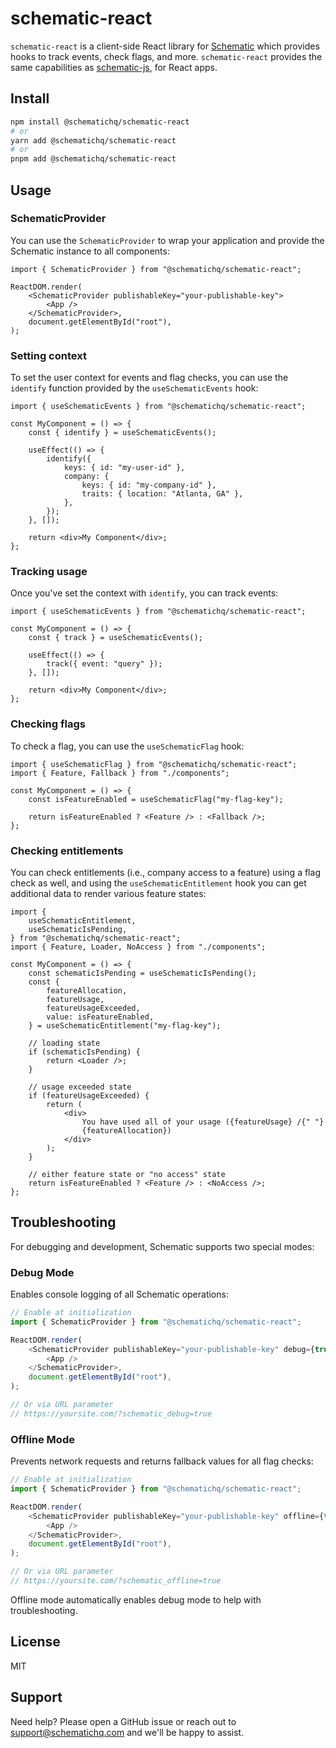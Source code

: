 # schematic-react

`schematic-react` is a client-side React library for [Schematic](https://schematichq.com) which provides hooks to track events, check flags, and more. `schematic-react` provides the same capabilities as [schematic-js](https://github.com/schematichq/schematic-js/tree/main/js), for React apps.

## Install

```bash
npm install @schematichq/schematic-react
# or
yarn add @schematichq/schematic-react
# or
pnpm add @schematichq/schematic-react
```

## Usage

### SchematicProvider

You can use the `SchematicProvider` to wrap your application and provide the Schematic instance to all components:

```tsx
import { SchematicProvider } from "@schematichq/schematic-react";

ReactDOM.render(
    <SchematicProvider publishableKey="your-publishable-key">
        <App />
    </SchematicProvider>,
    document.getElementById("root"),
);
```

### Setting context

To set the user context for events and flag checks, you can use the `identify` function provided by the `useSchematicEvents` hook:

```tsx
import { useSchematicEvents } from "@schematichq/schematic-react";

const MyComponent = () => {
    const { identify } = useSchematicEvents();

    useEffect(() => {
        identify({
            keys: { id: "my-user-id" },
            company: {
                keys: { id: "my-company-id" },
                traits: { location: "Atlanta, GA" },
            },
        });
    }, []);

    return <div>My Component</div>;
};
```

### Tracking usage

Once you've set the context with `identify`, you can track events:

```tsx
import { useSchematicEvents } from "@schematichq/schematic-react";

const MyComponent = () => {
    const { track } = useSchematicEvents();

    useEffect(() => {
        track({ event: "query" });
    }, []);

    return <div>My Component</div>;
};
```

### Checking flags

To check a flag, you can use the `useSchematicFlag` hook:

```tsx
import { useSchematicFlag } from "@schematichq/schematic-react";
import { Feature, Fallback } from "./components";

const MyComponent = () => {
    const isFeatureEnabled = useSchematicFlag("my-flag-key");

    return isFeatureEnabled ? <Feature /> : <Fallback />;
};
```

### Checking entitlements

You can check entitlements (i.e., company access to a feature) using a flag check as well, and using the `useSchematicEntitlement` hook you can get additional data to render various feature states:

```tsx
import {
    useSchematicEntitlement,
    useSchematicIsPending,
} from "@schematichq/schematic-react";
import { Feature, Loader, NoAccess } from "./components";

const MyComponent = () => {
    const schematicIsPending = useSchematicIsPending();
    const {
        featureAllocation,
        featureUsage,
        featureUsageExceeded,
        value: isFeatureEnabled,
    } = useSchematicEntitlement("my-flag-key");

    // loading state
    if (schematicIsPending) {
        return <Loader />;
    }

    // usage exceeded state
    if (featureUsageExceeded) {
        return (
            <div>
                You have used all of your usage ({featureUsage} /{" "}
                {featureAllocation})
            </div>
        );
    }

    // either feature state or "no access" state
    return isFeatureEnabled ? <Feature /> : <NoAccess />;
};
```

## Troubleshooting

For debugging and development, Schematic supports two special modes:

### Debug Mode

Enables console logging of all Schematic operations:

```typescript
// Enable at initialization
import { SchematicProvider } from "@schematichq/schematic-react";

ReactDOM.render(
    <SchematicProvider publishableKey="your-publishable-key" debug={true}>
        <App />
    </SchematicProvider>,
    document.getElementById("root"),
);

// Or via URL parameter
// https://yoursite.com/?schematic_debug=true
```

### Offline Mode

Prevents network requests and returns fallback values for all flag checks:

```typescript
// Enable at initialization
import { SchematicProvider } from "@schematichq/schematic-react";

ReactDOM.render(
    <SchematicProvider publishableKey="your-publishable-key" offline={true}>
        <App />
    </SchematicProvider>,
    document.getElementById("root"),
);

// Or via URL parameter
// https://yoursite.com/?schematic_offline=true
```

Offline mode automatically enables debug mode to help with troubleshooting.

## License

MIT

## Support

Need help? Please open a GitHub issue or reach out to [support@schematichq.com](mailto:support@schematichq.com) and we'll be happy to assist.
